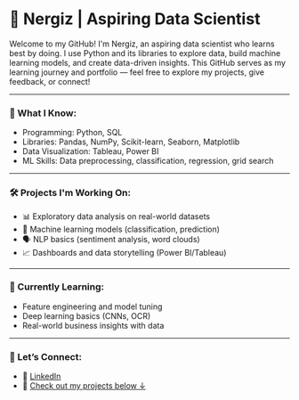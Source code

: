 # 🌼 Nergiz | Aspiring Data Scientist

Welcome to my GitHub! I'm Nergiz, an aspiring data scientist who learns best by doing. I use Python and its libraries to explore data, build machine learning models, and create data-driven insights. This GitHub serves as my learning journey and portfolio — feel free to explore my projects, give feedback, or connect!


---

### 🧠 What I Know:
- Programming: Python, SQL
- Libraries: Pandas, NumPy, Scikit-learn, Seaborn, Matplotlib
- Data Visualization: Tableau, Power BI
- ML Skills: Data preprocessing, classification, regression, grid search

---

### 🛠️ Projects I'm Working On:
- 📊 Exploratory data analysis on real-world datasets
- 🤖 Machine learning models (classification, prediction)
- 🗣️ NLP basics (sentiment analysis, word clouds)
- 📈 Dashboards and data storytelling (Power BI/Tableau)

---

### 🌱 Currently Learning:
- Feature engineering and model tuning
- Deep learning basics (CNNs, OCR)
- Real-world business insights with data

---

### 🚀 Let’s Connect:
- 💼 [LinkedIn]([https://www.linkedin.com/in/YOUR-USERNAME](https://www.linkedin.com/in/nargis-aliyeva-a40676254/))
- 📁 [Check out my projects below ↓](#)
